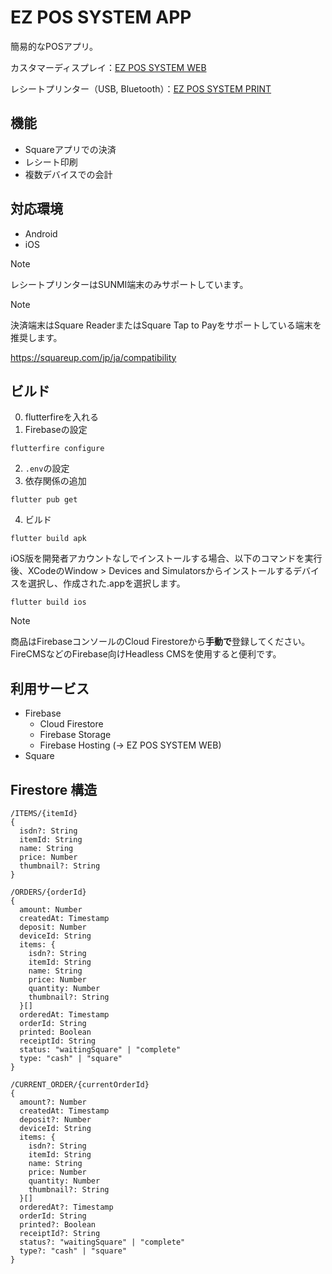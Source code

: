 # EZ POS SYSTEM APP

簡易的なPOSアプリ。

カスタマーディスプレイ：[EZ POS SYSTEM WEB](https://github.com/opera7133/ez_pos_system_web)

レシートプリンター（USB, Bluetooth）：[EZ POS SYSTEM PRINT](https://github.com/opera7133/ez_pos_system_print)

## 機能

- Squareアプリでの決済
- レシート印刷
- 複数デバイスでの会計

## 対応環境

- Android
- iOS

> [!NOTE]
> レシートプリンターはSUNMI端末のみサポートしています。

> [!NOTE]
> 決済端末はSquare ReaderまたはSquare Tap to Payをサポートしている端末を推奨します。
>
> https://squareup.com/jp/ja/compatibility

## ビルド

0. flutterfireを入れる
1. Firebaseの設定

```shell
flutterfire configure
```

2. `.env`の設定
3. 依存関係の追加

```shell
flutter pub get
```

4. ビルド

```shell
flutter build apk
```

iOS版を開発者アカウントなしでインストールする場合、以下のコマンドを実行後、XCodeのWindow > Devices and Simulatorsからインストールするデバイスを選択し、作成された.appを選択します。

```shell
flutter build ios
```

> [!NOTE]
> 商品はFirebaseコンソールのCloud Firestoreから**手動で**登録してください。
> FireCMSなどのFirebase向けHeadless CMSを使用すると便利です。

## 利用サービス

- Firebase
  - Cloud Firestore
  - Firebase Storage
  - Firebase Hosting (-> EZ POS SYSTEM WEB)
- Square

## Firestore 構造

```plain
/ITEMS/{itemId}
{
  isdn?: String
  itemId: String
  name: String
  price: Number
  thumbnail?: String
}

/ORDERS/{orderId}
{
  amount: Number
  createdAt: Timestamp
  deposit: Number
  deviceId: String
  items: {
    isdn?: String
    itemId: String
    name: String
    price: Number
    quantity: Number
    thumbnail?: String
  }[]
  orderedAt: Timestamp
  orderId: String
  printed: Boolean
  receiptId: String
  status: "waitingSquare" | "complete"
  type: "cash" | "square"
}

/CURRENT_ORDER/{currentOrderId}
{
  amount?: Number
  createdAt: Timestamp
  deposit?: Number
  deviceId: String
  items: {
    isdn?: String
    itemId: String
    name: String
    price: Number
    quantity: Number
    thumbnail?: String
  }[]
  orderedAt?: Timestamp
  orderId: String
  printed?: Boolean
  receiptId?: String
  status?: "waitingSquare" | "complete"
  type?: "cash" | "square"
}
```
